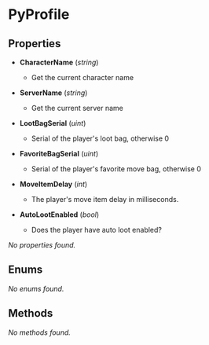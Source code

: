 # PyProfile  

## Properties
- **CharacterName** (*string*)
  -  Get the current character name

- **ServerName** (*string*)
  -  Get the current server name

- **LootBagSerial** (*uint*)
  -  Serial of the player's loot bag, otherwise 0

- **FavoriteBagSerial** (*uint*)
  -  Serial of the player's favorite move bag, otherwise 0

- **MoveItemDelay** (*int*)
  -  The player's move item delay in milliseconds.

- **AutoLootEnabled** (*bool*)
  -  Does the player have auto loot enabled?


_No properties found._

## Enums
_No enums found._

## Methods
_No methods found._
